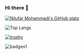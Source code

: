 ### Hi there 👋

[![Nilufar Mohammadi's GitHub stats](https://github-readme-stats.vercel.app/api?username=NilufarMohammadi1&show_icons=true&theme=radical)](https://github.com/anuraghazra/github-readme-stats)

![Top Langs](https://github-readme-stats.vercel.app/api/top-langs/?username=NilufarMohammadi1&size_weight=0.2&count_weight=0.2&langs_count=8&layout=compact)

[![trophy](https://github-profile-trophy.vercel.app/?username=NilufarMohammadi1&theme=onedark)](https://github.com/ryo-ma/github-profile-trophy)

![badges1](https://dev-to-uploads.s3.amazonaws.com/uploads/articles/6n8fc8zw8pawxveffitx.png)



